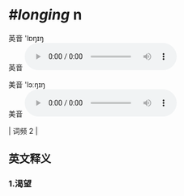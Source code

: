 # ***\#longing*** n
英音 'lɒŋɪŋ  
英音
<audio src="./media/longing1.aac" controls="controls"></audio>

美音 'lɔːŋɪŋ  
美音
<audio src="./media/longing2.aac" controls="controls"></audio>



| 词频 2 |  

英文释义
---
### 1.**渴望**  


